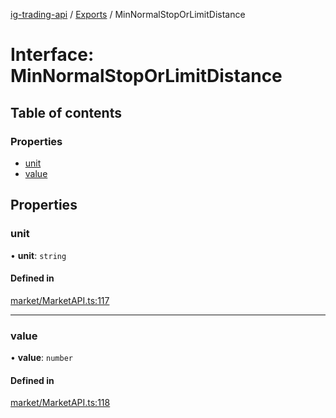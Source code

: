[ig-trading-api](../README.md) / [Exports](../modules.md) / MinNormalStopOrLimitDistance

# Interface: MinNormalStopOrLimitDistance

## Table of contents

### Properties

- [unit](MinNormalStopOrLimitDistance.md#unit)
- [value](MinNormalStopOrLimitDistance.md#value)

## Properties

### unit

• **unit**: `string`

#### Defined in

[market/MarketAPI.ts:117](https://github.com/bennycode/ig-trading-api/blob/c7d6810/src/market/MarketAPI.ts#L117)

---

### value

• **value**: `number`

#### Defined in

[market/MarketAPI.ts:118](https://github.com/bennycode/ig-trading-api/blob/c7d6810/src/market/MarketAPI.ts#L118)
